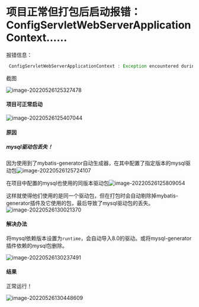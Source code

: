 # 项目正常但打包后启动报错：ConfigServletWebServerApplicationContext……

报错信息：

```java
 ConfigServletWebServerApplicationContext : Exception encountered during context initialization - cancelling refresh attempt: org.springframework.beans.factory.UnsatisfiedDependencyException: Error creating bean with name 'articleController': Unsatisfied dependency expressed through field 'articleService'; nested exception is org.springframework.beans.factory.UnsatisfiedDependencyException: Error creating bean with name 'articleServiceImpl': Unsatisfied dependency expressed through field 'articleMapper'……
```

截图

![image-20220526125327478](https://cdn.jsdelivr.net/gh/kui-ming/tuchuang/images202209261316391.png)



#### 项目可正常启动

![image-20220526125407044](https://cdn.jsdelivr.net/gh/kui-ming/tuchuang/images202209261316393.png)



#### 原因

##### mysql驱动包丢失！

因为使用到了mybatis-generator自动生成器，在其中配置了指定版本的mysql驱动包![image-20220526125724107](https://cdn.jsdelivr.net/gh/kui-ming/tuchuang/images202209261316394.png)



在项目中配置的mysql也使用的同版本驱动包![image-20220526125809054](https://cdn.jsdelivr.net/gh/kui-ming/tuchuang/images202209261316395.png)



这样就使得他们使用的是同一个驱动包，但在打包时会自动剔除掉mybatis-generator插件及它使用的包，最后导致了mysql驱动包的丢失。![image-20220526130021370](https://cdn.jsdelivr.net/gh/kui-ming/tuchuang/images202209261316397.png)



#### 解决办法

将mysql依赖版本设置为`runtime`，会自动导入8.0的驱动。或将mysql-generator插件依赖的mysql包删除。

![image-20220526130237491](https://cdn.jsdelivr.net/gh/kui-ming/tuchuang/images202209261316398.png)



#### 结果

正常运行！

![image-20220526130448609](https://cdn.jsdelivr.net/gh/kui-ming/tuchuang/images202209261316399.png)